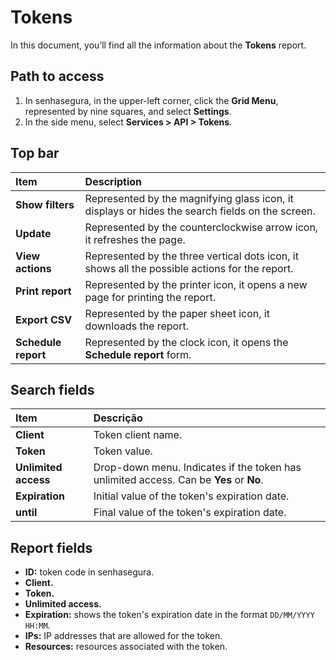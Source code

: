 # Tokens

In this document, you’ll find all the information about the **Tokens** report.

## Path to access

1. In senhasegura, in the upper-left corner, click the **Grid Menu**, represented by nine squares, and select **Settings**.  
2. In the side menu, select **Services > API > Tokens**.

## Top bar

| Item  | Description |
| :---- | :---- |
| **Show filters** | Represented by the magnifying glass icon, it displays or hides the search fields on the screen. |
| **Update** | Represented by the counterclockwise arrow icon, it refreshes the page. |
| **View actions** | Represented by the three vertical dots icon, it shows all the possible actions for the report. |
| **Print report** | Represented by the printer icon, it opens a new page for printing the report. |
| **Export CSV** | Represented by the paper sheet icon, it downloads the report. |
| **Schedule report** | Represented by the clock icon, it opens the **Schedule report** form. |

## Search fields

| Item | Descrição |
| :---- | :---- |
| **Client** | Token client name. |
| **Token** | Token value. |
| **Unlimited access** | Drop-down menu. Indicates if the token has unlimited access. Can be **Yes** or **No**. |
| **Expiration** | Initial value of the token's expiration date. |
| **until** | Final value of the token's expiration date. |

## Report fields

* **ID:** token code in senhasegura.  
* **Client.**  
* **Token.**  
* **Unlimited access.**  
* **Expiration:** shows the token's expiration date in the format `DD/MM/YYYY HH:MM`.  
* **IPs:** IP addresses that are allowed for the token.  
* **Resources:** resources associated with the token.